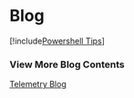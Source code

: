 Blog
=======================================

[!include[Powershell Tips](00b-Getting-Started/GettingStarted_PowerShellTipsAzSDK.md)]


### View More Blog Contents

[Telemetry Blog](blogsContent/TelemetryBlog.md)
